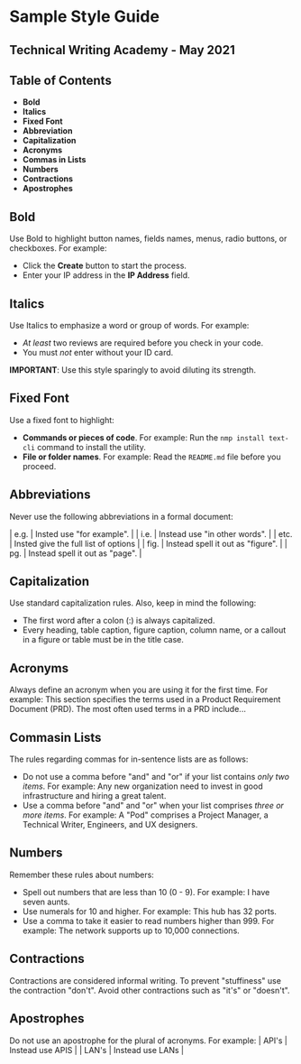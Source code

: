 # Sample Style Guide

## Technical Writing Academy - May 2021

## Table of Contents

* __Bold__
* __Italics__
* __Fixed Font__
* __Abbreviation__
* __Capitalization__
* __Acronyms__
* __Commas in Lists__
* __Numbers__
* __Contractions__
* __Apostrophes__

## Bold

Use Bold to highlight button names, fields names, menus, radio buttons, or checkboxes. For example:

* Click the **Create** button to start the process.
* Enter your IP address in the **IP Address** field.

## Italics

Use Italics to emphasize a word or group of words. For example:
* *At least* two reviews are required before you check in your code.
* You must *not* enter without your ID card.

**IMPORTANT**: Use this style sparingly to avoid diluting its strength.

## Fixed Font

Use a fixed font to highlight:
* **Commands or pieces of code**. For example:
    Run the `nmp install text-cli` command to install the utility.
* **File or folder names**. For example:
    Read the `README.md` file before you proceed.

## Abbreviations

Never use the following abbreviations in a formal document:

|   e.g.    |   Insted use "for example".               |
|   i.e.    |   Instead use "in other words".           |
|   etc.    |   Insted give the full list of options    |
|   fig.    |   Instead spell it out as "figure".       |
|   pg.     |   Instead spell it out as "page".         |

## Capitalization

Use standard capitalization rules. Also, keep in mind the following:
* The first word after a colon (:) is always capitalized.
* Every heading, table caption, figure caption, column name, or a callout in a figure or table must be in the title case.

## Acronyms

Always define an acronym when you are using it for the first time.
For example: This section specifies the terms used in a Product Requirement Document (PRD).
The most often used terms in a PRD include...

## Commasin Lists

The rules regarding commas for in-sentence lists are as follows:
* Do not use a comma before "and" and "or" if your list contains *only two items*. For example: Any new organization need to invest in good infrastructure and hiring a great talent.
* Use a comma before "and" and "or" when your list comprises *three or more items*. For example: A "Pod" comprises a Project Manager, a Technical Writer, Engineers, and UX designers.

## Numbers

Remember these rules about numbers:
* Spell out numbers that are less than 10 (0 - 9). For example: I have seven aunts.
* Use numerals for 10 and higher.
    For example: This hub has 32 ports.
* Use a comma to take it easier to read numbers higher than 999.
    For example: The network supports up to 10,000 connections.

## Contractions

Contractions are considered informal writing. To prevent "stuffiness" use the contraction "don't". Avoid other contractions such as "it's" or "doesn't".

## Apostrophes

Do not use an apostrophe for the plural of acronyms. For example:
|  API's    |   Instead use APIS    |
|   LAN's   |   Instead use LANs    |
